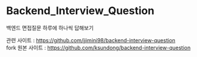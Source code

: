 # Backend_Interview_Question
백엔드 면접질문 하루에 하나씩 답해보기

관련 사이트 : https://github.com/jjimini98/backend-interview-question                                                          
fork 원본 사이트 : https://github.com/ksundong/backend-interview-question                                                                      
